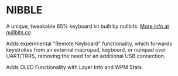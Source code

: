 # NIBBLE
A unique, tweakable 65% keyboard kit built by nullbits. [More info at nullbits.co](https://nullbits.co/nibble/)

Adds experimental "Remote Keyboard" functionality, which forwards keystrokes from an external macropad, keyboard, or numpad over UART/TRRS, removing the need for an additional USB connection.

Adds OLED Functionality with Layer Info and WPM Stats.
